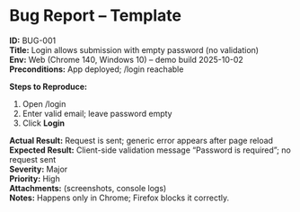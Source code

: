 # Bug Report – Template

**ID:** BUG-001  
**Title:** Login allows submission with empty password (no validation)  
**Env:** Web (Chrome 140, Windows 10) – demo build 2025-10-02  
**Preconditions:** App deployed; /login reachable

**Steps to Reproduce:**
1) Open /login
2) Enter valid email; leave password empty
3) Click **Login**

**Actual Result:** Request is sent; generic error appears after page reload  
**Expected Result:** Client-side validation message “Password is required”; no request sent  
**Severity:** Major  
**Priority:** High  
**Attachments:** (screenshots, console logs)  
**Notes:** Happens only in Chrome; Firefox blocks it correctly.
